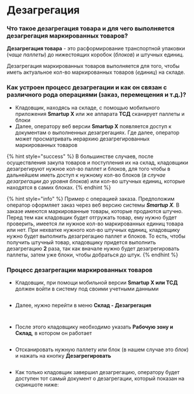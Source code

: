 # Дезагрегация

### Что такое дезагрегация товара и для чего выполняется дезагрегация маркированных товаров?

**Дезагрегация товара** - это расформирование транспортной упаковки (_чаще паллеты_) до нижестоящих коробок (_блоков_) и штучных единиц.

Дезагрегация маркированных товаров выполняется для того, чтобы иметь актуальное кол-во маркированных товаров (_единиц_) на складе.

### Как устроен процесс дезагрегации и как он связан с различного рода операциями (заказ, перемещения и т.д.)?

* Кладовщик, находясь на складе, с помощью мобильного приложения **Smartup X** или же аппарата **ТСД** сканирует паллеты и блоки
* Далее, оператору веб версии **Smartup X** появляется доступ к документам о выполненных дезагрегациях. Где далее, оператор может просматривать иерархию дезагрегированных маркированных товаров

{% hint style="success" %}
В большинстве случаев, после осуществления закупа товаров и поступления их на склад, кладовщики дезагрегируют нужное кол-во паллет и блоков, для того чтобы в дальнейшем иметь доступ к нужному кол-во блоков (_в случае дезагрегации до уровня блоков_) или кол-во штучных единиц, которые находятся в самих блоках.
{% endhint %}

{% hint style="info" %}
&#x20;Пример с операцией заказа. Предположим оператор оформляет заказ через веб версию системы _**Smartup X**._  В заказе имеются маркированные товары, которые продаются штучно. Перед тем как кладовщик будет отгружать товар, ему нужно будет проверить, имеется ли нужное кол-во маркированных единиц товара или нет. При нехватке нужного кол-во штучных единиц, кладовщику нужно будет выполнить дезагрегацию паллет и блоков. То есть, чтобы получить штучный товар, кладовщику придется выполнить дезагрегацию **2** раза, так как вначале нужно будет дезагрегировать паллеты, затем уже блоки, чтобы добраться до штук.
{% endhint %}

### Процесс дезагрегации маркированных товаров

* Кладовщик, при помощи мобильной версии **Smartup X или ТСД** должен войти в систему под своими учетными данными

<figure><img src="../../.gitbook/assets/image (67).png" alt=""><figcaption></figcaption></figure>

* Далее, нужно перейти в меню **Склад - Дезагрегация**

<figure><img src="../../.gitbook/assets/image (32).png" alt=""><figcaption></figcaption></figure>

<figure><img src="../../.gitbook/assets/image (15).png" alt=""><figcaption></figcaption></figure>

* После этого кладовщику необходимо указать **Рабочую зону и Склад**, в котором он работает

<figure><img src="../../.gitbook/assets/image (65).png" alt=""><figcaption></figcaption></figure>

* Отсканировать нужную паллету или блок (в нашем случае это _блок_) и нажать на кнопку **Дезагрегировать**

<figure><img src="../../.gitbook/assets/image (54).png" alt=""><figcaption></figcaption></figure>

* Как только кладовщик завершил дезагрегацию, оператору будет доступен тот самый документ о дезагрегации, который показан на скриншоте ниже:

<figure><img src="../../.gitbook/assets/image (46).png" alt=""><figcaption></figcaption></figure>
